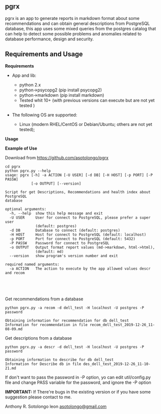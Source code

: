 pgrx
-------------------------

pgrx is an app to generate reports in markdown format about some recommendations and can obtain general descriptions from  PostgreSQL database, this app uses some mixed queries from the postgres catalog that can help to detect some possible problems and anomalies related to database performance, design and security.



Requirements and Usage
-------------------------

**Requirements**

* App and lib:
	* python 2.x
	* python->psycopg2 (pip install psycopg2)
	* python->markdown (pip install markdown)
	* Tested whit 10+ (with previous versions can execute but are not yet tested )
   



* The following OS are supported:
	* Linux (modern RHEL/CentOS or Debian/Ubuntu; others are not yet tested);


**Usage**

**Example of Use**

Download from  https://github.com/asotolongo/pgrx

```
cd pgrx
python pgrx.py --help
usage: pgrx [-h] -a ACTION [-U USER] [-d DB] [-H HOST] [-p PORT] [-P PASSW]
            [-o OUTPUT] [--version]

Script for get Descriptions, Recommendations and health index about PostgreSQL
database

optional arguments:
  -h, --help  show this help message and exit
  -U USER     User for connect to PostgreSQL, please prefer a super user
              (default: postgres)
  -d DB       Database to connect (default: postgres)
  -H HOST     Host for connect to PostgreSQL (default: localhost)
  -p PORT     Port for connect to PostgreSQL (default: 5432)
  -P PASSW    Password for connect to PostgreSQL
  -o OUTPUT   Output format report values (md->markdown, html->html),
              (default: md)
  --version   show program's version number and exit

required named arguments:
  -a ACTION   The action to execute by the app allowed values descr and recom





```



Get  recommendations from a database 

```
python pgrx.py -a recom -d dell_test -H localhost -U postgres -P password

Obtaining information for recommendation for db dell_test
Information for recommendation in file recom_dell_test_2019-12-26_11-08-09.md
```

Get  descriptions from a database 

```
python pgrx.py -a descr -d dell_test -H localhost -U postgres -P password

Obtaining information to describe for db dell_test
Information for Describe db in file des_dell_test_2019-12-26_11-10-21.md

```

If don't want to pass the password in -P option, yo can edit util/config.py file and change PASS variable for the password, and ignore the -P option


**IMPORTANT:** 
If There're bugs in the existing version or if you have some suggestion please contact to me.  

Anthony R. Sotolongo leon
asotolongo@gmail.com
